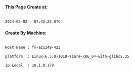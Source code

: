 
   
#### This Page Create at:

```bash

2024-05-02 - 07:42:22 UTC

```

#### Create By Machine:

```bash

Host Name : fv-az1149-423

platform  : Linux-6.5.0-1018-azure-x86_64-with-glibc2.35

Ip Local  : 10.1.0.179

```

